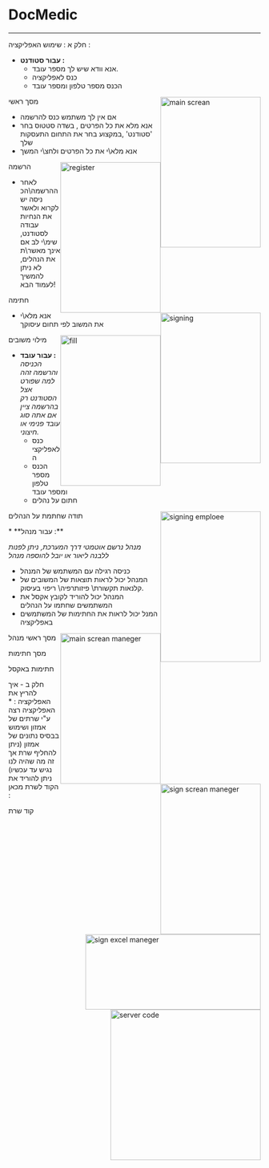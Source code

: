 # DocMedic
---------
חלק א : שימוש האפליקציה :  
* **עבור סטודנט :**
    *  אנא וודא שיש לך מספר עובד.  
    *  כנס לאפליקציה 
    *  הכנס מספר טלפון ומספר עובד   
<p>    
<img src="https://user-images.githubusercontent.com/74377162/185808702-aaa23e13-82ac-47ed-b971-74d6f8d8df02.png" alt="main screan" style="float:right;width:200px;height:300px;">  מסך ראשי
</p>      
   
   * אם אין לך משתמש כנס להרשמה 
   *  אנא מלא את כל הפרטים , בשדה סטטוס בחר 'סטודנט' ,במקצוע בחר את התחום התעסקות שלך
   * אנא מלא\י את כל הפרטים ולחצ\י המשך


 <p><img src="https://user-images.githubusercontent.com/74377162/185808702-aaa23e13-82ac-47ed-b971-74d6f8d8df02.png" alt="register" style="float:right;width:200px;height:300px;"> הרשמה
</p>      
   
   * לאחר ההרשמה\הכניסה יש לקרוא ולאשר את הנחיות עבודה לסטודנט, שימ\י לב אם אינך מאשר\ת את הנהלים, לא ניתן להמשיך לעמוד הבא!

<p>
  <img src="https://user-images.githubusercontent.com/74377162/185809179-02d23cdb-05aa-4da1-a09e-a5faa1231c91.png" alt="signing" style="float:right;width:200px;height:300px;"> חתימה
   
   * אנא מלא\י את המשוב לפי תחום עיסוקך       
 <p>
  <img src="https://user-images.githubusercontent.com/74377162/185809232-79df9be5-bba9-4af0-8f91-77fd6721f122.png" alt="fill" style="float:right;width:200px;height:300px;"> מילוי משובים
</p>   

*  **עבור עובד :**  
    *הכניסה והרשמה זהה למה שפורט אצל הסטודנט רק בהרשמה ציין אם אתה סוג עובד פנימי או חיצוני.*  
    *  כנס לאפליקציה 
    *  הכנס מספר טלפון ומספר עובד 
    *  חתום על נהלים  
<p>    
<img src="https://user-images.githubusercontent.com/74377162/185810903-49bd4cab-c39b-4379-9b39-fca556f619a5.png" alt="signing emploee" style="float:right;width:200px;height:300px;">  תודה שחתמת על הנהלים
</p>      
*  **עבור מנהל :**  
   
   *מנהל נרשם אוטמטי דרך המערכת, ניתן לפנות ללבנה ליאור או יובל להוספה מנהל*
   *  כניסה רגילה עם המשתמש של המנהל
   * המנהל יכול לראות תוצאות של המשובים של קלנאות תקשורת\ פיזותרפיה\ ריפוי בעיסוק.  
   * המנהל יכול להוריד לקובץ אקסל את המשתמשים שחתמו על הנהלים
   * המנל יכול לראות את החתימות של המשתמשים באפליקציה  


 <p><img src="https://user-images.githubusercontent.com/74377162/185811173-7192ed4d-3b38-4e15-b1cd-a061b4ad6109.png" alt="main screan maneger" style="float:right;width:200px;height:300px;"> מסך ראשי מנהל
</p>
<p><img src="https://user-images.githubusercontent.com/74377162/185811230-0a550c2c-e750-47ac-8a0a-eca61ce2bf76.png" alt="sign screan maneger" style="float:right;width:200px;height:300px;"> מסך חתימות
</p> 
<p><img src="https://user-images.githubusercontent.com/74377162/185811287-59564685-326a-4f93-863c-920aa91b439e.png" alt="sign excel maneger" style="float:right;width:350px;height:150px;"> חתימות באקסל
</p>   
חלק ב - איך להריץ את האפליקציה :    
  *   האפליקציה רצה ע"י שרתים של אמזון ושימוש בבסיס נתונים של אמזון (ניתן להחליף שרת אך זה מה שהיה לנו נגיש עד עכשיו)    
ניתן להוריד את הקוד לשרת מכאן :  
<p><img src="https://user-images.githubusercontent.com/74377162/185811766-1173de4f-5ca7-4d5a-a04e-e32a84a65d1f.png" alt="server code" style="float:right;width:300px;height:300px;"> קוד שרת
</p>



   
   

  

